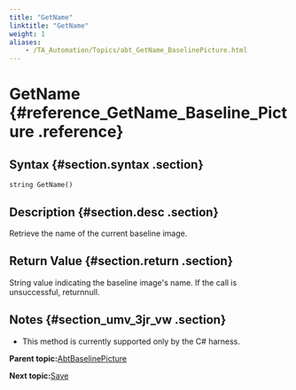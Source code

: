 ```yaml
--- 
title: "GetName"
linktitle: "GetName"
weight: 1
aliases: 
    - /TA_Automation/Topics/abt_GetName_BaselinePicture.html
---
```

# GetName {#reference_GetName_Baseline_Picture .reference}

## Syntax {#section.syntax .section}

`string GetName()`

## Description {#section.desc .section}

Retrieve the name of the current baseline image.

## Return Value {#section.return .section}

String value indicating the baseline image's name. If the call is unsuccessful, returnnull.

## Notes {#section_umv_3jr_vw .section}

-   This method is currently supported only by the C\# harness.

**Parent topic:**[AbtBaselinePicture](../../TA_Automation/Topics/abt_AbtBaselinePicture.html)

**Next topic:**[Save](../../TA_Automation/Topics/abt_Save.html)

